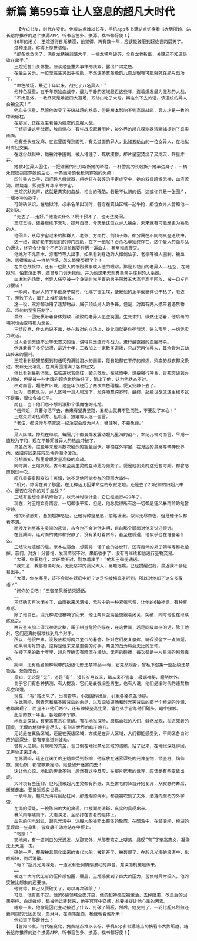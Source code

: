 # 新篇 第595章 让人窒息的超凡大时代
        【告知书友，时代在变化，免费站点难以长存，手机app多书源站点切换看书大势所趋，站长给你推荐的这个换源APP，听书音色多、换源、找书都好使！】
       50年的闭关，王煊道行日渐精深，他觉得，再有数十年，应该能破限到超绝世两层天了。
       这种速度，称得上惊世骇俗。
       “那条龙负伤了，满身龙鳞被剥落大半，一根龙犄角破碎，全身龙骨折断，关键还不知道是谁在出手。”
       王煊短暂出关休整，研读这些重大事件的线索，露出严肃之色。
       在最后关头，一位至高生灵出手相助，不然这条真圣级的九首龙很有可能就死在那片战场了。
       “血色战场，最近十年以来，战死了八名异人！”
       他神色凝重，在千年原始血战中，最为平静的区域最近这些年，连着爆发最为激烈的大战。
       “不出意外，一教终究是难抵四大道场，五劫山吃了大亏，再这么下去的话，该道统的异人会被全灭！”
       他心头沉重，尽管他改变了天级战场的格局，但是根本影响不到高端战区，异人才是一教的中流砥柱。
       在那里，正在发生着最为残忍的血腥大战。
       王煊研读这些战报，触目惊心，有些战况配着图片，被外界的超凡探测器清晰捕捉到了真实画面。
       他有些头皮发麻，在这里面有熟面孔，有见过面的异人，比如五劫山的一位女异人，在地狱时有过交集。
       在这份战报中，她被对手围剿，被人堵住了，死状凄惨，那片星空焚烧了又熄灭，群星炸开。
       她被4位异人困住，一把漆黑的长刀噼断她的嵴柱，一杆雪亮的长戟撕开她半边身子，一柄永寂铁剑贯穿她的后心，一条幽冷的长枪刺穿她的头颅！
       四位异人出手，四把异人级武器，将她钉在破碎的宇宙虚空中，她的双目暗澹无神，血液流淌，燃烧着，照亮那片冰冷的宇宙。
       王煊沉默无声，这就是真实的血战，相当的残酷，若是不认识的话，这或许只是一张图片，一组冰冷的数字。
       可的确认识，在地狱时，必杀名单出现时，各方在真仙区域一起争抢，那位女异人曾和他一起对敌。
       “死去了……走好。”他能说什么？既干预不了，也无法挽回。
       王煊觉得，还要继续下苦功，提升自己，今天是这位女异人被杀，未来就有可能是更为熟悉的人。
       他回首，从母宇宙过来的那群人，老张、方雨竹、剑仙子等，都分属在不同的真圣道统中。
       这一纪，或许轮不到他们的师门应劫，在下一纪呢？必杀名单始终存在，这个最大的血与乱的源头，终究会让每个不朽的道统都要经历一遍血灾，甚至彻底覆灭。
       他绝对不允青木、方雨竹等人出事，如果看到身边的人如剑仙子、老张等被人围剿，被血洗，落得五劫山一样的下场，怎么能接受得了？！
       在血色战报中，还有一位熟人的惨烈景象映入他的眼帘，那是五劫山的老异人——伍空，在地狱时，怕王煊出事，还曾专门调头找他，并为他送来无劫真圣亲手炼制的大杀器。
       血淋淋的场景，老异人伍空被一个身穿时光甲胃的男子带着五大高手高手围攻，被一口岁月刀腰斩！
       一瞬间，老异人的下半截身子腐朽，化成宇宙尘埃，便是他的上半截躯体也干枯了，老迈了，衰败下去，面孔上堆积满皱纹。
       这一役，双方都动用了违禁物品，属于顶级异人的争锋，但是，对面有两人携带着违禁物品，将他的至宝压制了。
       最终，一团光裹带着身体残缺、破败的老异人伍空突围，生死未知，纵然还活着，他后面的境况也会变得极为恶劣。
       王煊叹息，什么也说不出，处在敌对的立场上，彼此间就是你死我活，进入那里，一切凭实力说话。
       没人会谈天道不公等无意义的话，讲得只是道行与战力，进行最直接的血腥搏杀。
       他连着看了多份战报，最近十年，三教加上一家散圣道场，只战死两位异人，其余皆为五劫山传来的噩耗。
       王煊看到狼獾拍摄到的伍明秀满脸泪水的画面，每日她都在不停的修炼，染血的战衣都没换过，发丝无比凌乱，在其周围摆满了各种经文。
       他也看到最新消息，伍临道状若疯狂，披头散发，在悲愤中，想要强行冲关，冒死突破到异人领域，但是被一些老牌的超绝世给按住了，阻止了他，认为他状态不对。
       相对而言，超绝世区域，这些年仅经历了两次血色碰撞，便又安静下去了。
       因为，四教认为，异人区域一旦大局定下，允许随意跨界时，最终，超绝世战区这里根本就不是事，很快会被扫平。
       而且，当下他们也不想刺激那个很魔性的孔煊。
       “伍师姐，只要你活下去，未来有望真圣路，五劫山就算不胜而胜，不要乱了本心！”
       王煊先后对伍明秀、伍临道、狼獾等人逐一留言。
       “老伍，都说你与晴空这一纪注定会成为异人，稳住啊，不要急躁。”
       ……
       异人区域，惨烈在继续，每隔几年都会爆发震动超凡星海的战斗，本纪元相对而言，早期一直较为平和，现在平静期被异人的热血冲破了。
       真圣战场，这些年来也有数次剧烈的能量起伏，哪怕在外宇宙，在对应的最高等精神世界内，依旧传回来阵阵恐怖的潮汐波动。
       可想而知，那里曾爆发至高级的血战。
       同时期，王煊发现，古今和至高生灵的互动更为频繁了，便是他出关的这短暂时期，都曾感应到过一次。
       超凡界要有剧变吗？可惜，这不是他所能参与的顶层大事件。
       “机兄，你现在到了那里，在无神话无因果命运的永寂之地，还是去了23纪前的旧超凡中心，是否在和你的对手血战？”
       王煊有些想念手机奇物了，以元神时钟计量，它已经远行429年了。
       现在，对王煊自身而言，一切都很平和，但是，他总觉得所有这一切都是狂风暴雨前的短暂宁静。
       他的6破感知，叠加超神感应，让他有种窒息感，前路漫漫，似有无尽血色，但是他什么都看不清。
       而涉及到至高生灵间的密谈，古今也不会对他讲明，目前那个层面对他来说还很远。
       在此期间，连对面的魔师都安静了，没有紧盯着古今，甚至在后退，他似乎也在准备着什么。
       王煊较为遗憾的是，原本在遛鱼，想要将一诺千金的谷世轩，还有魔师的弟子朝晖等都收拾掉，奈何，对方十分警惕，发现情况不对，果断收手了，没有再继续和他进行圣物交易。
       “大哥，你要稳住，大环境不对，别急着出手！”他和王御圣通话。
       “我知道，我那和蔼可亲，无比慈祥的岳父大人，高瞻远瞩，已经提醒过我，最近我不会轻易出手。”
       “大哥，你在哪里，该不会就在妖庭中吧？这是怕被梅真圣听到，所以对他加了这么多敬语？”
       “闭你的关吧！”王御圣果断结束通话。
       ……
       王煊确实再次闭关了，山雨欲来风满楼，无形中的一种紧张气氛，让他的6破神觉，有种窒息感。
       除了他自己，混元神泥也被喊了回来，他让两只至高圣虫跟着闭关，突破，同时他也在继续炼化之。
       两只圣虫加上混元神泥之躯，属于相当危险的存在，在这世间，若是同级血拼的话，除了他外，它们还真的很难找到几个对手。
       所以，他很严肃，没敢放松对两只圣虫的看管，针对它们反复祭炼，确保没留下一点问题。
       如果利用好的话，这将是他未来最重要的打手，两虫的战力将会无比的恐怖。
       在接下来的数十年里，超凡界确实有暗流在涌动，无声的碰撞，每次都是一片星海的剧烈震动。
       期间，无有逝者恒神照中的超级化形违禁物品——有，它竟然现身，曾私下召集一些超级违禁物品，短暂密议。
       须知，无论是“无”，还是“有”，漫长岁月以来，都从来不管事，极端神秘，超然世外。
       关于它们有各种猜测，有人提及，它们是最强旧圣再生，也有人说，他们是旧时代的违禁物品空和道。
       现在，“有”站出来了，出面管事，小范围传出后，引发各路真圣动容。
       在此期间，刺青宫和纸圣殿背后的余尽，以及归墟道场和时光天背后的那半个模湖的沙漏，也都出现了，而且不止他们两个，还有神秘至高生灵，曾在外宇宙与他们碰头，暗中接触。
       此后的数十年里，各地都不宁静。
       地狱最深处，有至高意志在觉醒。有在地狱探险，磨砺自我的人们，骇然发现，在这死者的国度，无垠的地狱宇宙尽头，有剖开世界的眸子睁开。
       无论是在真仙区域，还是在天级区域，亦或是在异人区域，人们都能感受到，不同区各自对应的最深处，都有至高道则波动。
       曾有人见到，有腐烂的真圣，昔日倒在地狱禁忌区域的遗骸，站了起来，在地狱深处徘回，无声地走来走去。
       在此期间，连正在闭关的王煊都受到影响，他存放在迷雾深处的元神圣物，锁圣桩、镇仙旗、聚仙旗，都曾簌簌摇动，险些破开迷雾而去！
       这让他心惊，地狱的传承圣物，居然有这种反应，在那片死者的世界，应该是有些变故出现。
       大环境有些压抑，但凡顶级超凡生灵都有所感，某些古老的阵营开始复苏，从寂静的幕后，缓缓走出，要接近现实世界。
       十余年后，超凡光海有刮起狂风，那浩瀚的海水，都要被吹到了天外，洒落向腐朽的外宇宙。
       在海的深处，一艘陈旧的大船出现，由模湖而清晰，真实的具现出来。
       暴风雨呼啸而下，大雨滂沱，全部打在古老的船体上。
       血色的闪电划过，超凡光海中，这艘大船被照出整体的轮廓，在暗澹中，在骇浪间，模湖的呈现出一些身影，皆寂静不动地站在甲板上。
       “喀察！”
       天地间，有一道刺目的光迸发，从那天外，从那苍穹之上噼落，具现“有”字至高真义，凝聚无上大道一击。
       砰的一声，整艘被具现化出来的古代大船，被斩开了，被轰爆了，在超凡光海的浪涛中，化成碎块，而后消散。
       “有？”超凡光海深处，一道没有任何情感波动的声音，澹漠而机械地传来。
       ……
       被这个大时代无形的压抑感包围，覆盖，王煊感受到了巨大的压力，苦修时异常投入，他的突破比想象的还要快。
       他觉得，自己又要破关了，可以再次破限了！
       可是，他有些不安，他的6破领域全面开启，他的超神感应被激活，去掉隐患、改良后的因果蚕经、命运蝉经，都被他运转起来，他于冥冥中交感，想要捕捉让他心季的因素。
       喀察一声，他像是因此主动接近了什么，打破了隔板，然后，他见到了，一轮比超凡烈阳还要刺目的光团出现，血淋淋，在滴落圣血，极速朝着他扑来！
       他知道了那是什么！
       【告知书友，时代在变化，免费站点难以长存，手机app多书源站点切换看书大势所趋，站长给你推荐的这个换源APP，听书音色多、换源、找书都好使！】